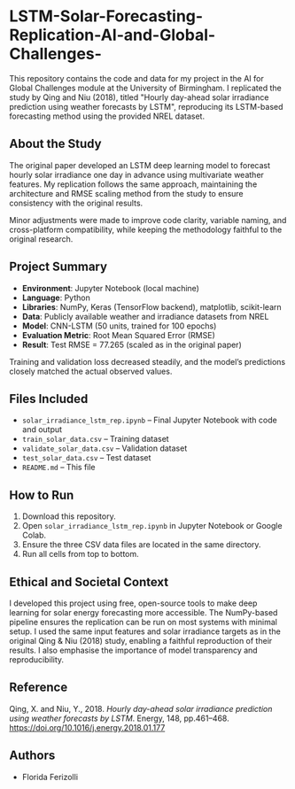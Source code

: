 # LSTM-Solar-Forecasting-Replication-AI-and-Global-Challenges-

This repository contains the code and data for my project in the AI for Global Challenges module at the University of Birmingham. I replicated the study by Qing and Niu (2018), titled "Hourly day-ahead solar irradiance prediction using weather forecasts by LSTM", reproducing its LSTM-based forecasting method using the provided NREL dataset.

## About the Study

The original paper developed an LSTM deep learning model to forecast hourly solar irradiance one day in advance using multivariate weather features. My replication follows the same approach, maintaining the architecture and RMSE scaling method from the study to ensure consistency with the original results.

Minor adjustments were made to improve code clarity, variable naming, and cross-platform compatibility, while keeping the methodology faithful to the original research.

## Project Summary

- **Environment**: Jupyter Notebook (local machine)
- **Language**: Python
- **Libraries**: NumPy, Keras (TensorFlow backend), matplotlib, scikit-learn
- **Data**: Publicly available weather and irradiance datasets from NREL
- **Model**: CNN-LSTM (50 units, trained for 100 epochs)
- **Evaluation Metric**: Root Mean Squared Error (RMSE)
- **Result**: Test RMSE = 77.265 (scaled as in the original paper)

Training and validation loss decreased steadily, and the model’s predictions closely matched the actual observed values.

## Files Included

- `solar_irradiance_lstm_rep.ipynb` – Final Jupyter Notebook with code and output
- `train_solar_data.csv` – Training dataset
- `validate_solar_data.csv` – Validation dataset
- `test_solar_data.csv` – Test dataset
- `README.md` – This file

## How to Run

1. Download this repository.
2. Open `solar_irradiance_lstm_rep.ipynb` in Jupyter Notebook or Google Colab.
3. Ensure the three CSV data files are located in the same directory.
4. Run all cells from top to bottom.

## Ethical and Societal Context

I developed this project using free, open-source tools to make deep learning for solar energy forecasting more accessible. The NumPy-based pipeline ensures the replication can be run on most systems with minimal setup. I used the same input features and solar irradiance targets as in the original Qing & Niu (2018) study, enabling a faithful reproduction of their results. I also emphasise the importance of model transparency and reproducibility.

## Reference

Qing, X. and Niu, Y., 2018. *Hourly day-ahead solar irradiance prediction using weather forecasts by LSTM*. Energy, 148, pp.461–468. https://doi.org/10.1016/j.energy.2018.01.177

## Authors

- Florida Ferizolli
